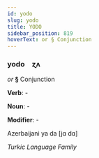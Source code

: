 ```yaml
---
id: yodo
slug: yodo
title: YODO
sidebar_position: 819
hoverText: or § Conjunction
---
```


### yodo&emsp;<span kind="abugida">ɀʌ</span>

*or* **§** Conjunction

**Verb**: -

**Noun**: -

**Modifier**: -

Azerbaijani ya da [jɑ dɑ]

*Turkic Language Family*
